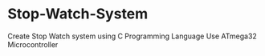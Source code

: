 # Stop-Watch-System
Create Stop Watch system using C Programming Language Use ATmega32 Microcontroller
